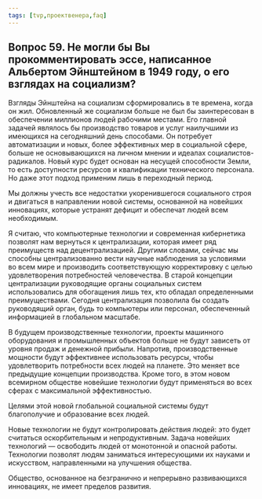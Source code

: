 ```yaml
---
tags: [tvp,проектвенера,faq]
---
```

## Вопрос 59. Не могли бы Вы прокомментировать эссе, написанное Альбертом Эйнштейном в 1949 году, о его взглядах на социализм?

Взгляды Эйнштейна на социализм сформировались в те времена, когда он жил. Обновленный же социализм больше не был бы заинтересован в обеспечении миллионов людей рабочими местами. Его главной задачей являлось бы производство товаров и услуг наилучшими из имеющихся на сегодняшний день способами. Он потребует автоматизации и новых, более эффективных мер в социальной сфере, больше не основывающихся на личном мнении и идеалах социалистов-радикалов. Новый курс будет основан на несущей способности Земли, то есть доступности ресурсов и квалификации технического персонала. Но даже этот подход применим лишь в переходный период.

Мы должны учесть все недостатки укоренившегося социального строя и двигаться в направлении новой системы, основанной на новейших инновациях, которые устранят дефицит и обеспечат людей всем необходимым.

Я считаю, что компьютерные технологии и современная кибернетика позволят нам вернуться к централизации, которая имеет ряд преимуществ над децентрализацией. Другими словами, сейчас мы способны централизованно вести научные наблюдения за условиями во всем мире и производить соответствующую корректировку с целью удовлетворения потребностей человечества. В старой концепции централизации руководящие органы социальных систем использовались для обогащения лишь тех, кто обладал определенными преимуществами. Сегодня централизация позволила бы создать руководящий орган, будь то компьютеры или персонал, обеспеченный информацией в глобальном масштабе.

В будущем производственные технологии, проекты машинного оборудования и промышленных объектов больше не будут зависеть от уровня продаж и денежной прибыли. Напротив, производственные мощности будут эффективнее использовать ресурсы, чтобы удовлетворить потребности всех людей на планете. Это меняет все предыдущие концепции производства. Кроме того, в этом новом всемирном обществе новейшие технологии будут применяться во всех сферах с максимальной эффективностью.

Целями этой новой глобальной социальной системы будут благополучие и образование всех людей.

Новые технологии не будут контролировать действия людей: это будет считаться оскорбительным и непродуктивным. Задача новейших технологий — освободить людей от монотонной и опасной работы. Технологии позволят людям заниматься интересующими их науками и искусством, направленными на улучшения общества.

Общество, основанное на безгранично и непрерывно развивающихся инновациях, не имеет пределов развития.